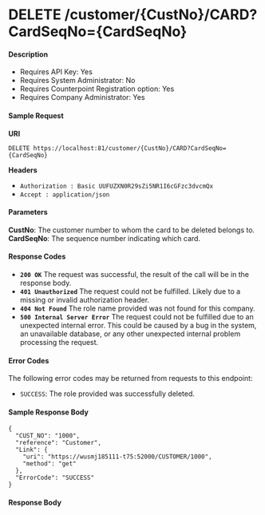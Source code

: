 

# DELETE /customer/{CustNo}/CARD?CardSeqNo={CardSeqNo}

#### Description

- Requires API Key: Yes
- Requires System Administrator: No
- Requires Counterpoint Registration option: Yes
- Requires Company Administrator: Yes

#### Sample Request

**URI**

`DELETE https://localhost:81/customer/{CustNo}/CARD?CardSeqNo={CardSeqNo}`

**Headers**
- `Authorization : Basic UUFUZXN0R29sZi5NR1I6cGFzc3dvcmQx`
- `Accept : application/json`

#### Parameters
**CustNo**: The customer number to whom the card to be deleted belongs to.
**CardSeqNo**: The sequence number indicating which card.

#### Response Codes
- **<code>200 OK</code>** The request was successful, the result of the call will be in the response body.
- **<code>401 Unauthorized</code>** The request could not be fulfilled. Likely due to a missing or invalid authorization header.
- **<code>404 Not Found</code>** The role name provided was not found for this company.
- **<code>500 Internal Server Error</code>** The request could not be fulfilled due to an unexpected internal error. This could be caused by a bug in the system, an unavailable database, or any other unexpected internal problem processing the request.
 
#### Error Codes
The following error codes may be returned from requests to this endpoint:
- `SUCCESS`: The role provided was successfully deleted.

#### Sample Response Body

```
{
  "CUST_NO": "1000",
  "reference": "Customer",
  "Link": {
    "uri": "https://wusmj185111-t75:52000/CUSTOMER/1000",
    "method": "get"
  },
  "ErrorCode": "SUCCESS"
}
```

#### Response Body

